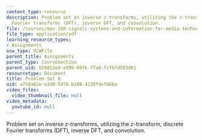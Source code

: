 ```yaml
---
content_type: resource
description: Problem set on inverse z-transforms, utilizing the z-transform, discrete
  Fourier transforms (DFT), inverse DFT, and convolution.
file: /courses/mas-160-signals-systems-and-information-for-media-technology-fall-2007/a758a02ea3385d78b2884238f4ef66ba_ps8.pdf
file_type: application/pdf
learning_resource_types:
- Assignments
ocw_type: OCWFile
parent_title: Assignments
parent_type: CourseSection
parent_uid: 556852e9-a999-09f6-77a8-fcf67d503d61
resourcetype: Document
title: Problem Set 8
uid: a758a02e-a338-5d78-b288-4238f4ef66ba
video_files:
  video_thumbnail_file: null
video_metadata:
  youtube_id: null
---
```

Problem set on inverse z-transforms, utilizing the z-transform, discrete Fourier transforms (DFT), inverse DFT, and convolution.